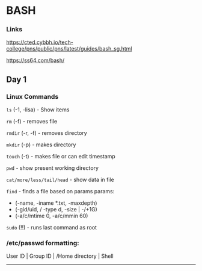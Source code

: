 # BASH

### Links

https://cted.cybbh.io/tech-college/pns/public/pns/latest/guides/bash_sg.html

https://ss64.com/bash/

## Day 1

### Linux Commands

```ls```    (-1, -lisa)    -    Show items

```rm```   (-f)   -    removes file

```rmdir``` (-r, -f)  -    removes directory

```mkdir``` (-p)   -    makes directory

```touch``` (-t)   -    makes file or can edit timestamp

```pwd```        -      show present working directory

```cat/more/less/tail/head```    -    show data in file

```find```    -    finds a file based on params
params:  
- (-name, -iname \*.txt, -maxdepth)
- (-gid/uid, / -type d, -size | -/+1G)
- (-a/c/mtime 0, -a/c/mmin 60)

```sudo``` (!!)    -    runs last command as root

### /etc/passwd formatting:

User ID  |  Group ID  |  /Home directory  |  Shell


<hr>
